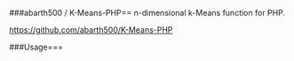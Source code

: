 ###abarth500 / K-Means-PHP==
n-dimensional k-Means function for PHP.

https://github.com/abarth500/K-Means-PHP


###Usage===
<pre><code>
<?php

include_once(kmeans.php);

$result = kmeans(array(
	array(1,2,3,4,5),
	array(1,2,3,4,4),
	array(2,3,4,5,6),
	array(1,3,4,5,6),
	array(10,20,30,40,50),
	array(1,5,4,3,2),
	array(1.2,1.4,1.6,1.3,1.5)
),3);

echo "CENTROIDS:";
print_r($result["centroids"]);
echo "CLUSTERS:";
print_r($result["clusters"]);

?>
</code></pre>